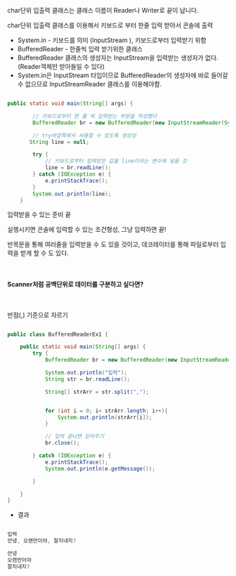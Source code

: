 char단위 입출력 클래스는 클래스 이름이 Reader나 Writer로 끝이 납니다.

char단위 입출력 클래스를 이용해서 키보드로 부터 한줄 입력 받아서 콘솔에 출력
* System.in - 키보드를 의미 (InputStream ), 키보드로부터 입력받기 위함
* BufferedReader - 한줄씩 입력 받기위한 클래스
* BufferedReader 클래스의 생성자는 InputStream을 입력받는 생성자가 없다.(Reader객체만 받아들일 수 있다)
* System.in은 InputStream 타입이므로 BufferedReader의 생성자에 바로 들어갈 수 없으므로 InputStreamReader 클래스를 이용해야함.

```java

public static void main(String[] args) {

        // 키보드로부터 한 줄 씩 입력받는 부분을 작성했다
        BufferedReader br = new BufferedReader(new InputStreamReader(System.in));

        // try바깥쪽에서 사용할 수 있도록 생성성
       String line = null;

        try {
            // 키보드로부터 입력받은 값을 line이라는 변수에 넣을 것
            line = br.readLine();
        } catch (IOException e) {
            e.printStackTrace();
        }
        System.out.println(line);
    }

```

입력받을 수 있는 준비 끝

실행시키면 콘솔에 입력할 수 있는 조건형성, 그냥 입력하면 끝!

반목문을 통해 여러줄을 입력받을 수 도 있을 것이고, 데코레이터를 통해 파일로부터 입력을 받게 할 수 도 있다.

<br/>

#### Scanner처럼 공백단위로 데이터를 구분하고 싶다면?

<br/>

반점(,) 기준으로 자르기

```java

public class BufferedReaderEx1 {

    public static void main(String[] args) {
        try {
            BufferedReader br = new BufferedReader(new InputStreamReader(System.in));

            System.out.println("입력");
            String str = br.readLine();

            String[] strArr = str.split(",");


            for (int i = 0; i< strArr.length; i++){
                System.out.println(strArr[i]);
            }

            // 입력 끝나면 닫아주기
            br.close();

        } catch (IOException e) {
            e.printStackTrace();
            System.out.println(e.getMessage());

        }

    }
}


```

* 결과

```java

입력
안녕, 오랜만이야, 잘지내지?

안녕
오랜만이야
잘지내지?

```

